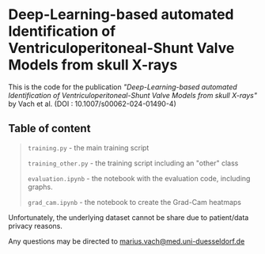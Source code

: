 # Deep-Learning-based automated Identification of Ventriculoperitoneal-Shunt Valve Models from skull X-rays

This is the code for the publication *"Deep-Learning-based automated Identification of Ventriculoperitoneal-Shunt Valve Models from skull X-rays"* by Vach et al. (DOI : 10.1007/s00062-024-01490-4)

## Table of content

>`training.py` - the main training script
>
>`training_other.py` - the training script including an "other" class
>
>`evaluation.ipynb` - the notebook with the evaluation code, including graphs.
>
>`grad_cam.ipynb` - the notebook to create the Grad-Cam heatmaps

Unfortunately, the underlying dataset cannot be share due to patient/data privacy reasons.

Any questions may be directed to marius.vach@med.uni-duesseldorf.de
